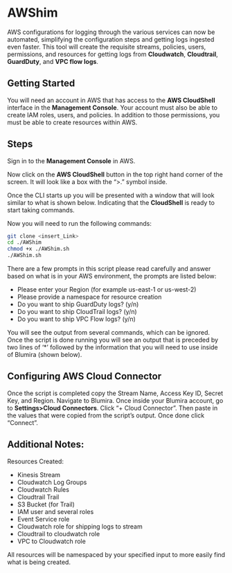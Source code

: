 # AWShim
AWS configurations for logging through the various services can now be automated, simplifying the configuration steps and getting logs ingested even faster. This tool will create the requisite streams, policies, users, permissions, and resources for getting logs from __Cloudwatch__, __Cloudtrail__, __GuardDuty__, and __VPC flow logs__.

## Getting Started
You will need an account in AWS that has access to the __AWS CloudShell__ interface in the __Management Console__. Your account must also be able to create IAM roles, users, and policies. In addition to those permissions, you must be able to create resources within AWS.

## Steps
Sign in to the __Management Console__ in AWS.

Now click on the __AWS CloudShell__ button in the top right hand corner of the screen. It will look like a box with the “>.” symbol inside.

Once the CLI starts up you will be presented with a window that will look similar to what is shown below. Indicating that the __CloudShell__ is ready to start taking commands.

Now you will need to run the following commands:
```Bash
git clone <insert_Link>
cd ./AWShim
chmod +x ./AWShim.sh
./AWShim.sh
```
There are a few prompts in this script please read carefully and answer based on what is in your AWS environment, the prompts are listed below:
* Please enter your Region (for example us-east-1 or us-west-2)
* Please provide a namespace for resource creation
* Do you want to ship GuardDuty logs? (y/n)
* Do you want to ship CloudTrail logs? (y/n)
* Do you want to ship VPC Flow logs? (y/n)

You will see the output from several commands, which can be ignored. Once the script is done running you will see an output that is preceded by two lines of ‘*’ followed by the information that you will need to use inside of Blumira (shown below).

## Configuring AWS Cloud Connector
Once the script is completed copy the Stream Name, Access Key ID, Secret Key, and Region. Navigate to Blumira. Once inside your Blumira account, go to __Settings>Cloud Connectors__. Click “+ Cloud Connector”. Then paste in the values that were copied from the script’s output. Once done click “Connect”.

## Additional Notes:

Resources Created:
* Kinesis Stream
* Cloudwatch Log Groups
* Cloudwatch Rules
* Cloudtrail Trail
* S3 Bucket (for Trail)
* IAM user and several roles
* Event Service role
* Cloudwatch role for shipping logs to stream
* Cloudtrail to cloudwatch role
* VPC to Cloudwatch role

All resources will be namespaced by your specified input to more easily find what is being created.

